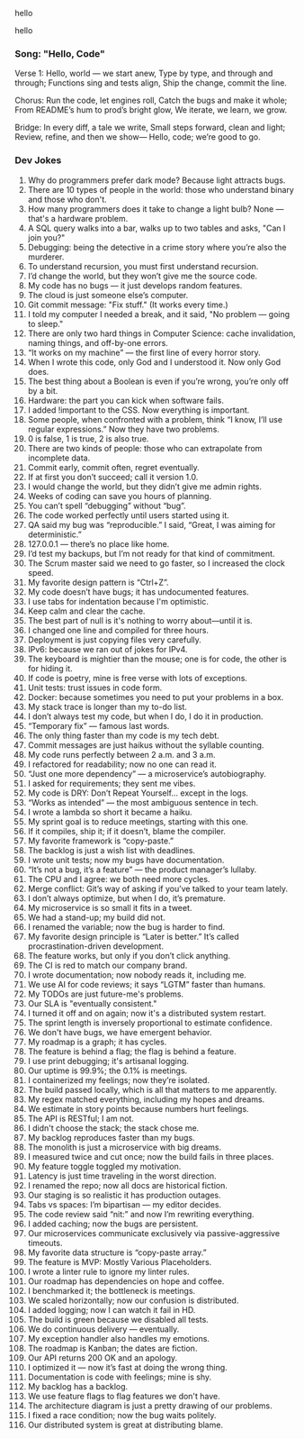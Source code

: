 
hello

hello

### Song: "Hello, Code"

Verse 1:
Hello, world — we start anew,
Type by type, and through and through;
Functions sing and tests align,
Ship the change, commit the line.

Chorus:
Run the code, let engines roll,
Catch the bugs and make it whole;
From README’s hum to prod’s bright glow,
We iterate, we learn, we grow.

Bridge:
In every diff, a tale we write,
Small steps forward, clean and light;
Review, refine, and then we show—
Hello, code; we’re good to go.


### Dev Jokes

1. Why do programmers prefer dark mode? Because light attracts bugs.
2. There are 10 types of people in the world: those who understand binary and those who don't.
3. How many programmers does it take to change a light bulb? None — that's a hardware problem.
4. A SQL query walks into a bar, walks up to two tables and asks, "Can I join you?"
5. Debugging: being the detective in a crime story where you’re also the murderer.
6. To understand recursion, you must first understand recursion.
7. I’d change the world, but they won’t give me the source code.
8. My code has no bugs — it just develops random features.
9. The cloud is just someone else’s computer.
10. Git commit message: "Fix stuff." (It works every time.)
11. I told my computer I needed a break, and it said, "No problem — going to sleep."
12. There are only two hard things in Computer Science: cache invalidation, naming things, and off-by-one errors.
13. “It works on my machine” — the first line of every horror story.
14. When I wrote this code, only God and I understood it. Now only God does.
15. The best thing about a Boolean is even if you’re wrong, you’re only off by a bit.
16. Hardware: the part you can kick when software fails.
17. I added !important to the CSS. Now everything is important.
18. Some people, when confronted with a problem, think “I know, I’ll use regular expressions.” Now they have two problems.
19. 0 is false, 1 is true, 2 is also true.
20. There are two kinds of people: those who can extrapolate from incomplete data.
21. Commit early, commit often, regret eventually.
22. If at first you don’t succeed; call it version 1.0.
23. I would change the world, but they didn’t give me admin rights.
24. Weeks of coding can save you hours of planning.
25. You can’t spell “debugging” without “bug”.
26. The code worked perfectly until users started using it.
27. QA said my bug was “reproducible.” I said, “Great, I was aiming for deterministic.”
28. 127.0.0.1 — there’s no place like home.
29. I’d test my backups, but I’m not ready for that kind of commitment.
30. The Scrum master said we need to go faster, so I increased the clock speed.
31. My favorite design pattern is “Ctrl+Z”.
32. My code doesn’t have bugs; it has undocumented features.
33. I use tabs for indentation because I'm optimistic.
34. Keep calm and clear the cache.
35. The best part of null is it's nothing to worry about—until it is.
36. I changed one line and compiled for three hours.
37. Deployment is just copying files very carefully.
38. IPv6: because we ran out of jokes for IPv4.
39. The keyboard is mightier than the mouse; one is for code, the other is for hiding it.
40. If code is poetry, mine is free verse with lots of exceptions.
41. Unit tests: trust issues in code form.
42. Docker: because sometimes you need to put your problems in a box.
43. My stack trace is longer than my to-do list.
44. I don’t always test my code, but when I do, I do it in production.
45. “Temporary fix” — famous last words.
46. The only thing faster than my code is my tech debt.
47. Commit messages are just haikus without the syllable counting.
48. My code runs perfectly between 2 a.m. and 3 a.m.
49. I refactored for readability; now no one can read it.
50. “Just one more dependency” — a microservice’s autobiography.
51. I asked for requirements; they sent me vibes.
52. My code is DRY: Don’t Repeat Yourself... except in the logs.
53. “Works as intended” — the most ambiguous sentence in tech.
54. I wrote a lambda so short it became a haiku.
55. My sprint goal is to reduce meetings, starting with this one.
56. If it compiles, ship it; if it doesn’t, blame the compiler.
57. My favorite framework is “copy-paste.”
58. The backlog is just a wish list with deadlines.
59. I wrote unit tests; now my bugs have documentation.
60. “It’s not a bug, it’s a feature” — the product manager’s lullaby.
61. The CPU and I agree: we both need more cycles.
62. Merge conflict: Git’s way of asking if you’ve talked to your team lately.
63. I don’t always optimize, but when I do, it’s premature.
64. My microservice is so small it fits in a tweet.
65. We had a stand-up; my build did not.
66. I renamed the variable; now the bug is harder to find.
67. My favorite design principle is “Later is better.” It’s called procrastination-driven development.
68. The feature works, but only if you don’t click anything.
69. The CI is red to match our company brand.
70. I wrote documentation; now nobody reads it, including me.
71. We use AI for code reviews; it says “LGTM” faster than humans.
72. My TODOs are just future-me's problems.
73. Our SLA is "eventually consistent."
74. I turned it off and on again; now it's a distributed system restart.
75. The sprint length is inversely proportional to estimate confidence.
76. We don't have bugs, we have emergent behavior.
77. My roadmap is a graph; it has cycles.
78. The feature is behind a flag; the flag is behind a feature.
79. I use print debugging; it's artisanal logging.
80. Our uptime is 99.9%; the 0.1% is meetings.
81. I containerized my feelings; now they’re isolated.
82. The build passed locally, which is all that matters to me apparently.
83. My regex matched everything, including my hopes and dreams.
84. We estimate in story points because numbers hurt feelings.
85. The API is RESTful; I am not.
86. I didn't choose the stack; the stack chose me.
87. My backlog reproduces faster than my bugs.
88. The monolith is just a microservice with big dreams.
89. I measured twice and cut once; now the build fails in three places.
90. My feature toggle toggled my motivation.
91. Latency is just time traveling in the worst direction.
92. I renamed the repo; now all docs are historical fiction.
93. Our staging is so realistic it has production outages.
94. Tabs vs spaces: I’m bipartisan — my editor decides.
95. The code review said “nit:” and now I’m rewriting everything.
96. I added caching; now the bugs are persistent.
97. Our microservices communicate exclusively via passive-aggressive timeouts.
98. My favorite data structure is “copy-paste array.”
99. The feature is MVP: Mostly Various Placeholders.
100. I wrote a linter rule to ignore my linter rules.
101. Our roadmap has dependencies on hope and coffee.
102. I benchmarked it; the bottleneck is meetings.
103. We scaled horizontally; now our confusion is distributed.
104. I added logging; now I can watch it fail in HD.
105. The build is green because we disabled all tests.
106. We do continuous delivery — eventually.
107. My exception handler also handles my emotions.
108. The roadmap is Kanban; the dates are fiction.
109. Our API returns 200 OK and an apology.
110. I optimized it — now it’s fast at doing the wrong thing.
111. Documentation is code with feelings; mine is shy.
112. My backlog has a backlog.
113. We use feature flags to flag features we don't have.
114. The architecture diagram is just a pretty drawing of our problems.
115. I fixed a race condition; now the bug waits politely.
116. Our distributed system is great at distributing blame.


